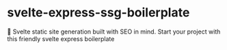 # svelte-express-ssg-boilerplate
🚂 Svelte static site generation built with SEO in mind. Start your project with this friendly svelte express boilerplate

